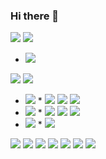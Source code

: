 ### Hi there 👋
<img src="https://img.shields.io/badge/HTML-red?style=flat-square&logo=HTML5&logoColor=white"/> 



<img src="https://img.shields.io/badge/CSS-blue?style=flat-square&logo=CSS3&logoColor=white"/> 

* <img src="https://img.shields.io/badge/Sass-CC6699?style=flat-square&logo=Sass&logoColor=white"/> 



<img src="https://img.shields.io/badge/JavaSript-yellow?style=flat-square&logo=JavaScript&logoColor=white"/> <img src="https://img.shields.io/badge/TypeScript-blue?style=flat-square&logo=TypeScript&logoColor=white"/>

* <img src="https://img.shields.io/badge/Vue-4FC08D?style=flat-square&logo=Vue.js&logoColor=white"/>
  * <img src="https://img.shields.io/badge/Tailwind CSS-38B2AC?style=flat-square&logo=Tailwind CSS&logoColor=white"/> <img src="https://img.shields.io/badge/Vuex-green?style=flat-square&logo=Vue.js&logoColor=white"/> <img src="https://img.shields.io/badge/Vuetify-1867C0?style=flat-square&logo=Vuetify&logoColor=white"/>

* <img src="https://img.shields.io/badge/React-blue?style=flat-square&logo=React&logoColor=white"/> 
  * <img src="https://img.shields.io/badge/MobX-FF9955?style=flat-square&logo=MobX&logoColor=white"/> <img src="https://img.shields.io/badge/Redux-764ABC?style=flat-square&logo=Redux&logoColor=white"/> <img src="https://img.shields.io/badge/Redux toolkit-764ABC?style=flat-square&logo=Redux&logoColor=white"/>
* <img src="https://img.shields.io/badge/Node.js-green?style=flat-square&logo=Node.js&logoColor=white"/>  
  * <img src="https://img.shields.io/badge/Express-000000?style=flat-square&logo=Express&logoColor=white"/> 

<img src="https://img.shields.io/badge/MySql-informational?style=flat-square&logo=MySQL&logoColor=white"/> <img src="https://img.shields.io/badge/Docker-2496ED?style=flat-square&logo=Docker&logoColor=white"/> <img src="https://img.shields.io/badge/GraphQL-E434AA?style=flat-square&logo=GraphQL&logoColor=white"/> <img src="https://img.shields.io/badge/Prisma-2D3748?style=flat-square&logo=Prisma&logoColor=white"/> <img src="https://img.shields.io/badge/Redis-DC382D?style=flat-square&logo=Redis&logoColor=white"/> <img src="https://img.shields.io/badge/Java-007396?style=flat-square&logo=Java&logoColor=white"/> <img src="https://img.shields.io/badge/Storybook-FF4785?style=flat-square&logo=Storybook&logoColor=white"/>





